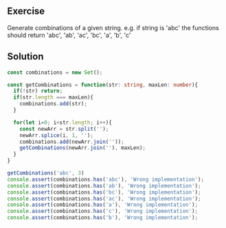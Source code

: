 ## Exercise

Generate combinations of a given string.
e.g. if string is 'abc' the functions should return
'abc', 'ab', 'ac', 'bc', 'a', 'b', 'c'

## Solution

```ts
const combinations = new Set();

const getCombinations = function(str: string, maxLen: number){
  if(!str) return;
  if(str.length === maxLen){
    combinations.add(str);
  }

  for(let i=0; i<str.length; i++){
    const newArr = str.split('');
    newArr.splice(i, 1, '');
    combinations.add(newArr.join(''));
    getCombinations(newArr.join(''), maxLen);
  }
}

getCombinations('abc', 3)
console.assert(combinations.has('abc'), 'Wrong implementation');
console.assert(combinations.has('ab'), 'Wrong implementation');
console.assert(combinations.has('bc'), 'Wrong implementation');
console.assert(combinations.has('ac'), 'Wrong implementation');
console.assert(combinations.has('a'), 'Wrong implementation');
console.assert(combinations.has('c'), 'Wrong implementation');
console.assert(combinations.has('b'), 'Wrong implementation');
```
